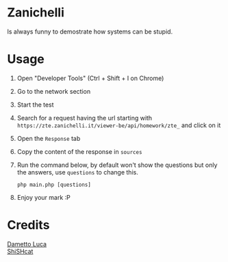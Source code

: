 # Zanichelli

Is always funny to demostrate how systems can be stupid.


# Usage

1. Open "Developer Tools" (Ctrl + Shift + I on Chrome)
2. Go to the network section
3. Start the test
4. Search for a request having the url starting with `https://zte.zanichelli.it/viewer-be/api/homework/zte_` and click on it
5. Open the `Response` tab
6. Copy the content of the response in `sources`
7. Run the command below, by default won't show the questions but only the answers, use `questions` to change this.

       php main.php [questions]
8. Enjoy your mark :P

# Credits

[Dametto Luca](https://damettoluca.com)  
[ShiSHcat](https://shishc.at)
